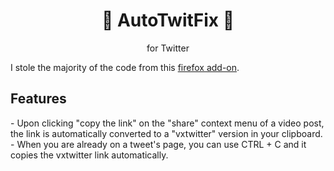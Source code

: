 <p align="center">
    <h1 align="center">🤖 AutoTwitFix 🤖</h1>
</p>
<p align="center">for Twitter</p>
I stole the majority of the code from this <a href="https://addons.mozilla.org/fr/firefox/addon/vx-twitter/">firefox add-on</a>.
<p>
  <h2>Features</h2>
  - Upon clicking "copy the link" on the "share" context menu of a video post, the link is automatically converted to a "vxtwitter" version in your clipboard.
  - When you are already on a tweet's page, you can use CTRL + C and it copies the vxtwitter link automatically.
</p>
